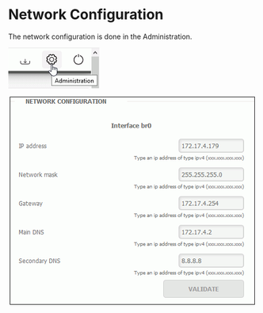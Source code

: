 # Network Configuration

The network configuration is done in the Administration. 

![](../.gitbook/assets/icone_admin.gif)

![](../.gitbook/assets/neytwork_config.gif)

